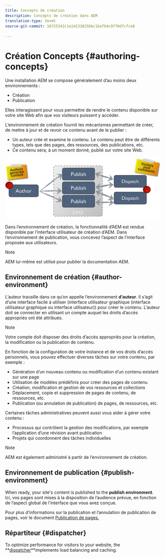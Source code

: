 ```yaml
---
title: Concepts de création
description: Concepts de création dans AEM
translation-type: tm+mt
source-git-commit: 16725342c1a14231025bbc1bafb4c97f0d7cfce8

---
```



# Création Concepts {#authoring-concepts}

Une installation AEM se compose généralement d’au moins deux environnements :

* Création
* Publication

Elles interagissent pour vous permettre de rendre le contenu disponible sur votre site Web afin que vos visiteurs puissent y accéder.

L’environnement de création fournit les mécanismes permettant de créer, de mettre à jour et de revoir ce contenu avant de le publier :

* Un auteur crée et examine le contenu. Le contenu peut être de différents types, tels que des pages, des ressources, des publications, etc.
* Ce contenu sera, à un moment donné, publié sur votre site Web.

![Diagramme de l’auteur, de l’éditeur et des répartiteurs](/help/sites-cloud/authoring/assets/author-publish.png)

Dans l’environnement de création, la fonctionnalité d’AEM est rendue disponible par l’interface utilisateur de création d’AEM. Dans l’environnement de publication, vous concevez l’aspect de l’interface proposée aux utilisateurs.

>[!NOTE]
>
>AEM lui-même est utilisé pour publier la documentation AEM.

## Environnement de création {#author-environment}

L’auteur travaille dans ce qu’on appelle l’environnement **d’auteur**. Il s’agit d’une interface facile à utiliser (interface utilisateur graphique (interface utilisateur graphique ou interface utilisateur)) pour créer le contenu. L’auteur doit se connecter en utilisant un compte auquel les droits d’accès appropriés ont été attribués.

>[!NOTE]
>
>Votre compte doit disposer des droits d’accès appropriés pour la création, la modification ou la publication de contenu.

En fonction de la configuration de votre instance et de vos droits d’accès personnels, vous pouvez effectuer diverses tâches sur votre contenu, par exemple :

* Génération d’un nouveau contenu ou modification d’un contenu existant sur une page
* Utilisation de modèles prédéfinis pour créer des pages de contenu
* Création, modification et gestion de vos ressources et collections
* Déplacement, copie et suppression de pages de contenu, de ressources, etc.
* Publication (ou annulation de publication) de pages, de ressources, etc.

Certaines tâches administratives peuvent aussi vous aider à gérer votre contenu :

* Processus qui contrôlent la gestion des modifications, par exemple l’application d’une révision avant publication
* Projets qui coordonnent des tâches individuelles

>[!NOTE]
>
>AEM est également administré à partir de l’environnement de création.

## Environnement de publication {#publish-environment}

When ready, your site&#39;s content is published to the **publish environment**. Ici, vos pages sont mises à la disposition de l’audience prévue, en fonction de l’aspect global de l’interface que vous avez conçue.

Pour plus d’informations sur la publication et l’annulation de publication de pages, voir le document [Publication de pages.](/help/sites-cloud/authoring/fundamentals/publishing-pages.md)

## Répartiteur {#dispatcher}

To optimize performance for visitors to your website, the **[dispatcher](/help/implementing/dispatcher/overview.md)**implements load balancing and caching.
